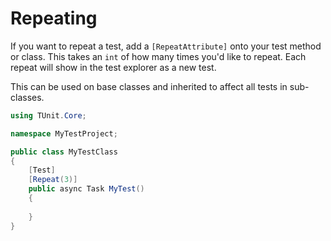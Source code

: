 # Repeating

If you want to repeat a test, add a `[RepeatAttribute]` onto your test method or class. This takes an `int` of how many times you'd like to repeat. Each repeat will show in the test explorer as a new test.

This can be used on base classes and inherited to affect all tests in sub-classes.

```csharp
using TUnit.Core;

namespace MyTestProject;

public class MyTestClass
{
    [Test]
    [Repeat(3)]
    public async Task MyTest()
    {
        
    }
}
```
